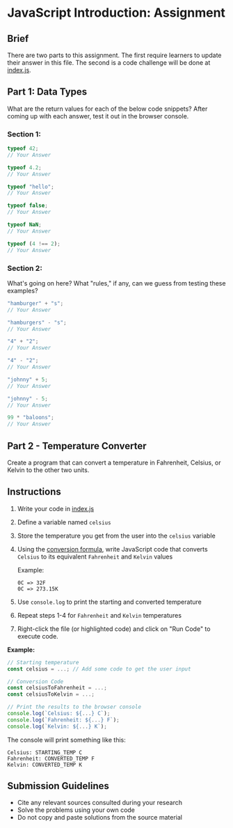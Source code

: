 # JavaScript Introduction: Assignment

## Brief

There are two parts to this assignment. The first require learners to update their answer in this file. The second is a code challenge will be done at [index.js](./assignment/index.js).

## Part 1: Data Types

What are the return values for each of the below code snippets? After coming up with each answer, test it out in the browser console.

### Section 1:

```js
typeof 42;
// Your Answer

typeof 4.2;
// Your Answer

typeof "hello";
// Your Answer

typeof false;
// Your Answer

typeof NaN;
// Your Answer

typeof (4 !== 2);
// Your Answer
```

### Section 2:

What's going on here? What "rules," if any, can we guess from testing these examples?

```js
"hamburger" + "s";
// Your Answer

"hamburgers" - "s";
// Your Answer

"4" + "2";
// Your Answer

"4" - "2";
// Your Answer

"johnny" + 5;
// Your Answer

"johnny" - 5;
// Your Answer

99 * "baloons";
// Your Answer
```

## Part 2 - Temperature Converter

Create a program that can convert a temperature in Fahrenheit, Celsius, or Kelvin to the other two units.

## Instructions

1. Write your code in [index.js](./assignment/index.js)
1. Define a variable named `celsius`
1. Store the temperature you get from the user into the `celsius` variable
1. Using the [conversion formula](http://www.csgnetwork.com/temp2conv.html), write JavaScript code that converts `Celsius` to its equivalent `Fahrenheit` and `Kelvin` values

   Example:

   ```
   0C => 32F
   0C => 273.15K
   ```

1. Use `console.log` to print the starting and converted temperature
1. Repeat steps 1-4 for `Fahrenheit` and `Kelvin` temperatures
1. Right-click the file (or highlighted code) and click on "Run Code" to execute code.

**Example:**

```js
// Starting temperature
const celsius = ...; // Add some code to get the user input

// Conversion Code
const celsiusToFahrenheit = ...;
const celsiusToKelvin = ...;

// Print the results to the browser console
console.log(`Celsius: ${...} C`);
console.log(`Fahrenheit: ${...} F`);
console.log(`Kelvin: ${...} K`);
```

The console will print something like this:

```
Celsius: STARTING_TEMP C
Fahrenheit: CONVERTED_TEMP F
Kelvin: CONVERTED_TEMP K
```

## Submission Guidelines

- Cite any relevant sources consulted during your research
- Solve the problems using your own code
- Do not copy and paste solutions from the source material
